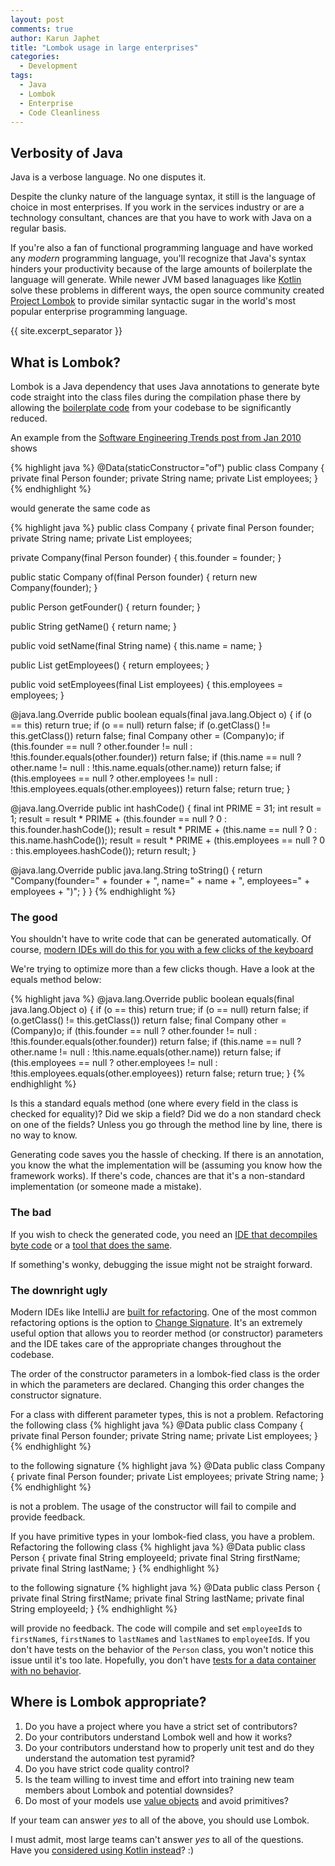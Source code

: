```yaml
---
layout: post
comments: true
author: Karun Japhet
title: "Lombok usage in large enterprises"
categories:
  - Development
tags:
  - Java
  - Lombok
  - Enterprise
  - Code Cleanliness
---
```


## Verbosity of Java

Java is a verbose language. No one disputes it.

Despite the clunky nature of the language syntax, it still is the language of choice in most enterprises. If you work in the services industry or are a technology consultant, chances are that you have to work with Java on a regular basis.

If you're also a fan of functional programming language and have worked any *modern* programming language, you'll recognize that Java's syntax hinders your productivity because of the large amounts of boilerplate the language will generate. While newer JVM based lanaguages like [Kotlin](https://kotlinlang.org/docs/reference/data-classes.html) solve these problems in different ways, the open source community created [Project Lombok](https://projectlombok.org/features/all) to provide similar syntactic sugar in the world's most popular enterprise programming language.

{{ site.excerpt_separator }}

## What is Lombok?

Lombok is a Java dependency that uses Java annotations to generate byte code straight into the class files during the compilation phase there by allowing the [boilerplate code](https://en.wikipedia.org/wiki/Boilerplate_code) from your codebase to be significantly reduced.

An example from the [Software Engineering Trends post from Jan 2010](http://jnb.ociweb.com/jnb/jnbJan2010.html#data) shows

{% highlight java %}
@Data(staticConstructor="of")
public class Company {
  private final Person founder;
  private String name;
  private List<Person> employees;
}
{% endhighlight %}

would generate the same code as

{% highlight java %}
public class Company {
  private final Person founder;
  private String name;
  private List<Person> employees;

  private Company(final Person founder) {
    this.founder = founder;
  }

  public static Company of(final Person founder) {
    return new Company(founder);
  }

  public Person getFounder() {
    return founder;
  }

  public String getName() {
    return name;
  }

  public void setName(final String name) {
    this.name = name;
  }

  public List<Person> getEmployees() {
    return employees;
  }

  public void setEmployees(final List<Person> employees) {
    this.employees = employees;
  }

  @java.lang.Override
  public boolean equals(final java.lang.Object o) {
    if (o == this) return true;
    if (o == null) return false;
    if (o.getClass() != this.getClass()) return false;
    final Company other = (Company)o;
    if (this.founder == null ? other.founder != null : !this.founder.equals(other.founder)) return false;
    if (this.name == null ? other.name != null : !this.name.equals(other.name)) return false;
    if (this.employees == null ? other.employees != null : !this.employees.equals(other.employees)) return false;
    return true;
  }

  @java.lang.Override
  public int hashCode() {
    final int PRIME = 31;
    int result = 1;
    result = result * PRIME + (this.founder == null ? 0 : this.founder.hashCode());
    result = result * PRIME + (this.name == null ? 0 : this.name.hashCode());
    result = result * PRIME + (this.employees == null ? 0 : this.employees.hashCode());
    return result;
  }

  @java.lang.Override
  public java.lang.String toString() {
      return "Company(founder=" + founder + ", name=" + name + ", employees=" + employees + ")";
  }
}
{% endhighlight %}

### The good

You shouldn't have to write code that can be generated automatically. Of course, [modern IDEs will do this for you with a few clicks of the keyboard](https://www.jetbrains.com/help/idea/generating-getters-and-setters.html)

We're trying to optimize more than a few clicks though. Have a look at the equals method below:

{% highlight java %}
  @java.lang.Override
  public boolean equals(final java.lang.Object o) {
    if (o == this) return true;
    if (o == null) return false;
    if (o.getClass() != this.getClass()) return false;
    final Company other = (Company)o;
    if (this.founder == null ? other.founder != null : !this.founder.equals(other.founder)) return false;
    if (this.name == null ? other.name != null : !this.name.equals(other.name)) return false;
    if (this.employees == null ? other.employees != null : !this.employees.equals(other.employees)) return false;
    return true;
  }
{% endhighlight %}

Is this a standard equals method (one where every field in the class is checked for equality)? Did we skip a field? Did we do a non standard check on one of the fields? Unless you go through the method line by line, there is no way to know.

Generating code saves you the hassle of checking. If there is an annotation, you know the what the implementation will be (assuming you know how the framework works). If there's code, chances are that it's a non-standard implementation (or someone made a mistake).

### The bad

If you wish to check the generated code, you need an [IDE that decompiles byte code](https://plugins.jetbrains.com/plugin/7100-java-decompiler-intellij-plugin) or a [tool that does the same](http://jd.benow.ca/).

If something's wonky, debugging the issue might not be straight forward.

### The downright ugly

Modern IDEs like IntelliJ are [built for refactoring](https://www.jetbrains.com/help/idea/refactoring-source-code.html). One of the most common refactoring options is the option to [Change Signature](https://www.jetbrains.com/help/idea/change-signature.html). It's an extremely useful option that allows you to reorder method (or constructor) parameters and the IDE takes care of the appropriate changes throughout the codebase.

The order of the constructor parameters in a lombok-fied class is the order in which the parameters are declared. Changing this order changes the constructor signature.

For a class with different parameter types, this is not a problem. Refactoring the following class
{% highlight java %}
@Data
public class Company {
  private final Person founder;
  private String name;
  private List<Person> employees;
}
{% endhighlight %}

to the following signature
{% highlight java %}
@Data
public class Company {
  private final Person founder;
  private List<Person> employees;
  private String name;
}
{% endhighlight %}

is not a problem. The usage of the constructor will fail to compile and provide feedback.

If you have primitive types in your lombok-fied class, you have a problem. Refactoring the following class
{% highlight java %}
@Data
public class Person {
  private final String employeeId;
  private final String firstName;
  private final String lastName;
}
{% endhighlight %}

to the following signature
{% highlight java %}
@Data
public class Person {
  private final String firstName;
  private final String lastName;
  private final String employeeId;
}
{% endhighlight %}

will provide no feedback. The code will compile and set `employeeId`s to `firstName`s, `firstName`s to `lastName`s and `lastName`s to `employeeId`s. If you don't have tests on the behavior of the `Person` class, you won't notice this issue until it's too late. Hopefully, you don't have [tests for a data container with no behavior](https://blog.karun.me/blog/2016/02/28/commonly-made-mistakes-in-unit-testing/).

## Where is Lombok appropriate?

1. Do you have a project where you have a strict set of contributors?
2. Do your contributors understand Lombok well and how it works?
3. Do your contributors understand how to properly unit test and do they understand the automation test pyramid?
4. Do you have strict code quality control?
5. Is the team willing to invest time and effort into training new team members about Lombok and potential downsides?
6. Do most of your models use [value objects](https://www.martinfowler.com/bliki/ValueObject.html) and avoid primitives?

If your team can answer _yes_ to all of the above, you should use Lombok.

I must admit, most large teams can't answer _yes_ to all of the questions. Have you [considered using Kotlin instead](https://try.kotlinlang.org/)? :)

